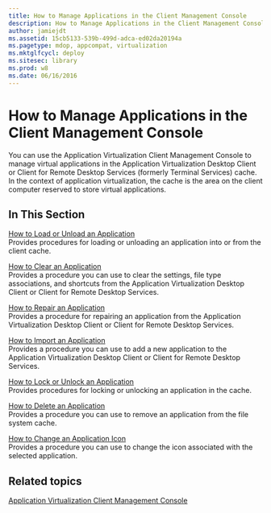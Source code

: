 ```yaml
---
title: How to Manage Applications in the Client Management Console
description: How to Manage Applications in the Client Management Console
author: jamiejdt
ms.assetid: 15cb5133-539b-499d-adca-ed02da20194a
ms.pagetype: mdop, appcompat, virtualization
ms.mktglfcycl: deploy
ms.sitesec: library
ms.prod: w8
ms.date: 06/16/2016
---
```



# How to Manage Applications in the Client Management Console


You can use the Application Virtualization Client Management Console to manage virtual applications in the Application Virtualization Desktop Client or Client for Remote Desktop Services (formerly Terminal Services) cache. In the context of application virtualization, the cache is the area on the client computer reserved to store virtual applications.

## In This Section


<a href="" id="how-to-load-or-unload-an-application"></a>[How to Load or Unload an Application](how-to-load-or-unload-an-application.md)  
Provides procedures for loading or unloading an application into or from the client cache.

<a href="" id="how-to-clear-an-application"></a>[How to Clear an Application](how-to-clear-an-application.md)  
Provides a procedure you can use to clear the settings, file type associations, and shortcuts from the Application Virtualization Desktop Client or Client for Remote Desktop Services.

<a href="" id="how-to-repair-an-application"></a>[How to Repair an Application](how-to-repair-an-application.md)  
Provides a procedure for repairing an application from the Application Virtualization Desktop Client or Client for Remote Desktop Services.

<a href="" id="how-to-import-an-application"></a>[How to Import an Application](how-to-import-an-application.md)  
Provides a procedure you can use to add a new application to the Application Virtualization Desktop Client or Client for Remote Desktop Services.

<a href="" id="how-to-lock-or-unlock-an-application"></a>[How to Lock or Unlock an Application](how-to-lock-or-unlock-an-application.md)  
Provides procedures for locking or unlocking an application in the cache.

<a href="" id="how-to-delete-an-application"></a>[How to Delete an Application](how-to-delete-an-application.md)  
Provides a procedure you can use to remove an application from the file system cache.

<a href="" id="how-to-change-an-application-icon"></a>[How to Change an Application Icon](how-to-change-an-application-icon.md)  
Provides a procedure you can use to change the icon associated with the selected application.

## Related topics


[Application Virtualization Client Management Console](application-virtualization-client-management-console.md)

 

 





